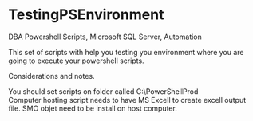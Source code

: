 # TestingPSEnvironment
DBA Powershell Scripts, Microsoft SQL Server, Automation

This set of scripts with help you testing you environment where you are going to execute your powershell scripts.

Considerations and notes.

You should set scripts on folder called C:\PowerShellProd\
Computer hosting script needs to have MS Excell to create excell output file.
SMO objet need to be install on host computer.
